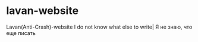 # lavan-website

Lavan(Anti-Crash)-website
I do not know what else to write| Я не знаю, что еще писать
